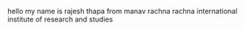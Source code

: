 hello my name is rajesh thapa from manav rachna rachna international institute of research and studies
